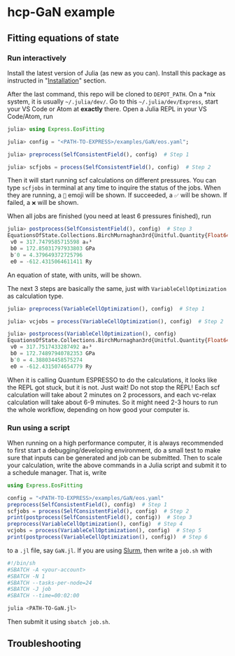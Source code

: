 # hcp-GaN example

## Fitting equations of state

### Run interactively

Install the latest version of Julia (as new as you can). Install this package as instructed
in "[Installation](@ref)" section.

After the last command, this repo will be cloned to `DEPOT_PATH`. On a *nix system, it is
usually `~/.julia/dev/`. Go to this `~/.julia/dev/Express`, start your VS Code or Atom at
**exactly** there. Open a Julia REPL in your VS Code/Atom, run

```julia
julia> using Express.EosFitting

julia> config = "<PATH-TO-EXPRESS>/examples/GaN/eos.yaml";

julia> preprocess(SelfConsistentField(), config)  # Step 1

julia> scfjobs = process(SelfConsistentField(), config)  # Step 2
```

Then it will start running scf calculations on different pressures. You can type `scfjobs`
in terminal at any time to inquire the status of the jobs. When they are running,
a `🚧` emoji will be shown. If succeeded, a `✅` will be shown. If failed, a `❌` will
be shown.

When all jobs are finished (you need at least 6 pressures finished), run

```julia
julia> postprocess(SelfConsistentField(), config)  # Step 3
EquationsOfState.Collections.BirchMurnaghan3rd{Unitful.Quantity{Float64,D,U} where U where D}
 v0 = 317.7479585715598 a₀³
 b0 = 172.85031797933803 GPa
 b′0 = 4.379649372725796
 e0 = -612.4315064611411 Ry
```

An equation of state, with units, will be shown.

The next 3 steps are basically the same, just with `VariableCellOptimization` as calculation
type.

```julia
julia> preprocess(VariableCellOptimization(), config)  # Step 1

julia> vcjobs = process(VariableCellOptimization(), config)  # Step 2

julia> postprocess(VariableCellOptimization(), config)
EquationsOfState.Collections.BirchMurnaghan3rd{Unitful.Quantity{Float64,D,U} where U where D}
 v0 = 317.7517433287492 a₀³
 b0 = 172.74897940782353 GPa
 b′0 = 4.388034458575274
 e0 = -612.4315074654779 Ry
```

When it is calling Quantum ESPRESSO to do the calculations,
it looks like the REPL got stuck, but it is not. Just wait! Do not stop the REPL! Each scf
calculation will take about 2 minutes on 2 processors, and each vc-relax calculation will
take about 6-9 minutes. So it might need 2-3 hours to run the whole workflow, depending on
how good your computer is.

### Run using a script

When running on a high performance computer, it is always recommended to first start
a debugging/developing environment, do a small test to make sure that inputs can be
generated and job can be submitted. Then to scale your calculation, write the above commands
in a Julia script and submit it to a schedule manager. That is, write

```julia
using Express.EosFitting

config = "<PATH-TO-EXPRESS>/examples/GaN/eos.yaml"
preprocess(SelfConsistentField(), config)  # Step 1
scfjobs = process(SelfConsistentField(), config)  # Step 2
print(postprocess(SelfConsistentField(), config))  # Step 3
preprocess(VariableCellOptimization(), config)  # Step 4
vcjobs = process(VariableCellOptimization(), config)  # Step 5
print(postprocess(VariableCellOptimization(), config))  # Step 6
```

to a `.jl` file, say `GaN.jl`.
If you are using [Slurm](https://slurm.schedmd.com/documentation.html),
then write a `job.sh` with

```sh
#!/bin/sh
#SBATCH -A <your-account>
#SBATCH -N 1
#SBATCH --tasks-per-node=24
#SBATCH -J job
#SBATCH --time=00:02:00

julia <PATH-TO-GaN.jl>
```

Then submit it using `sbatch job.sh`.

## Troubleshooting
